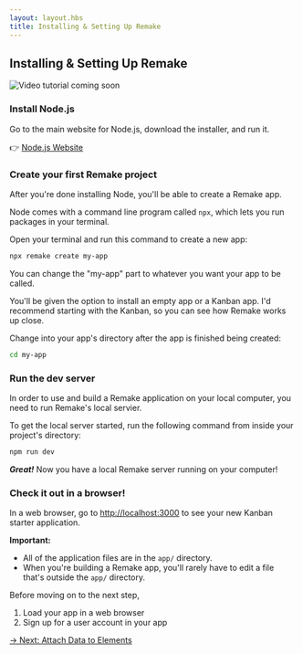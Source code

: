 ```yaml
---
layout: layout.hbs
title: Installing & Setting Up Remake
---
```


## Installing & Setting Up Remake

<img src="/static/images/video-coming-soon.png" alt="Video tutorial coming soon">

### Install Node.js

Go to the main website for Node.js, download the installer, and run it.

👉 <a href="https://nodejs.org/en/">Node.js Website</a>

### Create your first Remake project

After you're done installing Node, you'll be able to create a Remake app.

Node comes with a command line program called `npx`, which lets you run packages in your terminal.

Open your terminal and run this command to create a new app:

```bash
npx remake create my-app
```

You can change the "my-app" part to whatever you want your app to be called.

You'll be given the option to install an empty app or a Kanban app. I'd recommend starting with the Kanban, so you can see how Remake works up close.

Change into your app's directory after the app is finished being created:

```bash
cd my-app
```

### Run the dev server

In order to use and build a Remake application on your local computer, you need to run Remake's local servier.

To get the local server started, run the following command from inside your project's directory:

```bash
npm run dev
```

***Great!*** Now you have a local Remake server running on your computer!

### Check it out in a browser!

In a web browser, go to [http://localhost:3000](http://localhost:3000) to see your new Kanban starter application.

**Important:** 
* All of the application files are in the `app/` directory. 
* When you're building a Remake app, you'll rarely have to edit a file that's outside the `app/` directory.

Before moving on to the next step, 
1. Load your app in a web browser 
2. Sign up for a user account in your app

<div class="spacer--8"></div>

<a class="slanted-link" href="/attach-data-to-elements/"><span>&rarr; Next: Attach Data to Elements</span></a>
















